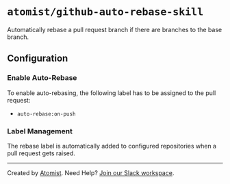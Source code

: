 # `atomist/github-auto-rebase-skill`

<!---atomist-skill-readme:start--->

Automatically rebase a pull request branch if there are branches to the base branch.

## Configuration 

### Enable Auto-Rebase

To enable auto-rebasing, the following label has to be assigned to the pull request:

 * `auto-rebase:on-push`

### Label Management

The rebase label is automatically added to configured repositories when a pull request gets raised.

<!---atomist-skill-readme:end--->

---
 
Created by [Atomist][atomist].
Need Help?  [Join our Slack workspace][slack].

[atomist]: https://atomist.com/ (Atomist - How Teams Deliver Software)
[slack]: https://join.atomist.com/ (Atomist Community Slack)
 
